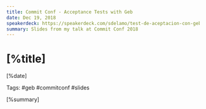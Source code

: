 ```yaml
---
title: Commit Conf - Acceptance Tests with Geb
date: Dec 19, 2018
speakerdeck: https://speakerdeck.com/sdelamo/test-de-aceptacion-con-geb-commit-conf-2018
summary: Slides from my talk at Commit Conf 2018
---
```


# [%title]

[%date]

Tags: #geb #commitconf #slides

[%summary]

<script async class="speakerdeck-embed" data-id="793bb11c7b854a139a0b84850c678246" data-ratio="1.77777777777778" src="//speakerdeck.com/assets/embed.js"></script>